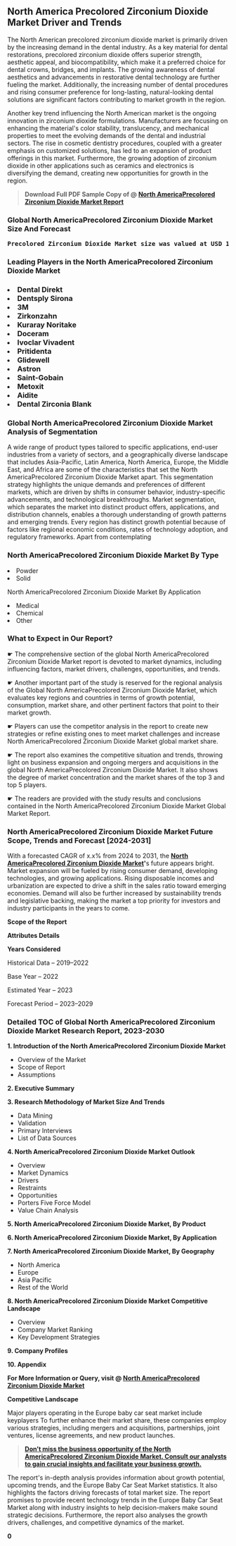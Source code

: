 <p><h2>North America Precolored Zirconium Dioxide Market Driver and Trends</h2><p>The North American precolored zirconium dioxide market is primarily driven by the increasing demand in the dental industry. As a key material for dental restorations, precolored zirconium dioxide offers superior strength, aesthetic appeal, and biocompatibility, which make it a preferred choice for dental crowns, bridges, and implants. The growing awareness of dental aesthetics and advancements in restorative dental technology are further fueling the market. Additionally, the increasing number of dental procedures and rising consumer preference for long-lasting, natural-looking dental solutions are significant factors contributing to market growth in the region.</p><p>Another key trend influencing the North American market is the ongoing innovation in zirconium dioxide formulations. Manufacturers are focusing on enhancing the material's color stability, translucency, and mechanical properties to meet the evolving demands of the dental and industrial sectors. The rise in cosmetic dentistry procedures, coupled with a greater emphasis on customized solutions, has led to an expansion of product offerings in this market. Furthermore, the growing adoption of zirconium dioxide in other applications such as ceramics and electronics is diversifying the demand, creating new opportunities for growth in the region.</p></p><blockquote id="" class=""><strong>Download Full PDF Sample Copy of @&nbsp;<a href="https://www.verifiedmarketreports.com/download-sample/?rid=346098&utm_source=GitHub-Jan&utm_medium=256" target="_blank">North AmericaPrecolored Zirconium Dioxide Market Report</a>&nbsp;&nbsp;</strong></blockquote><h3 id="" class=""><strong>Global&nbsp;North AmericaPrecolored Zirconium Dioxide Market Size And Forecast</strong></h3><pre class="reader-text-block__code-block"><strong>Precolored Zirconium Dioxide Market size was valued at USD 1.25 Billion in 2022 and is projected to reach USD 2.04 Billion by 2030, growing at a CAGR of 6.8% from 2024 to 2030.</strong></pre><h3 id="" class="">Leading Players in the&nbsp;North AmericaPrecolored Zirconium Dioxide Market</h3><h3 class=""></Li><Li>Dental Direkt</Li><Li> Dentsply Sirona</Li><Li> 3M</Li><Li> Zirkonzahn</Li><Li> Kuraray Noritake</Li><Li> Doceram</Li><Li> Ivoclar Vivadent</Li><Li> Pritidenta</Li><Li> Glidewell</Li><Li> Astron</Li><Li> Saint-Gobain</Li><Li> Metoxit</Li><Li> Aidite</Li><Li> Dental Zirconia Blank</h3><h3 id="" class="">Global&nbsp;North AmericaPrecolored Zirconium Dioxide Market Analysis of Segmentation</h3><p id="" class="">A wide range of product types tailored to specific applications, end-user industries from a variety of sectors, and a geographically diverse landscape that includes Asia-Pacific, Latin America, North America, Europe, the Middle East, and Africa are some of the characteristics that set the North AmericaPrecolored Zirconium Dioxide Market apart. This segmentation strategy highlights the unique demands and preferences of different markets, which are driven by shifts in consumer behavior, industry-specific advancements, and technological breakthroughs. Market segmentation, which separates the market into distinct product offers, applications, and distribution channels, enables a thorough understanding of growth patterns and emerging trends. Every region has distinct growth potential because of factors like regional economic conditions, rates of technology adoption, and regulatory frameworks. Apart from contemplating</p><h3 id="" class="">North AmericaPrecolored Zirconium Dioxide Market&nbsp;By Type</h3><p></Li><Li>Powder</Li><Li> Solid</p><div class="" data-test-id=""><p>North AmericaPrecolored Zirconium Dioxide Market&nbsp;By Application</p></div><p class=""></Li><Li>Medical</Li><Li> Chemical</Li><Li> Other</p><div class="" data-test-id=""><h3><span class="">What to Expect in Our Report?</span></h3></div><div class="" data-test-id=""><p><span class="">☛ The comprehensive section of the global North AmericaPrecolored Zirconium Dioxide Market report is devoted to market dynamics, including influencing factors, market drivers, challenges, opportunities, and trends.</span></p></div><div class="" data-test-id=""><p><span class="">☛ Another important part of the study is reserved for the regional analysis of the Global North AmericaPrecolored Zirconium Dioxide Market, which evaluates key regions and countries in terms of growth potential, consumption, market share, and other pertinent factors that point to their market growth.</span></p></div><div class="" data-test-id=""><p><span class="">☛ Players can use the competitor analysis in the report to create new strategies or refine existing ones to meet market challenges and increase North AmericaPrecolored Zirconium Dioxide Market global market share.</span></p></div><div class="" data-test-id=""><p><span class="">☛ The report also examines the competitive situation and trends, throwing light on business expansion and ongoing mergers and acquisitions in the global North AmericaPrecolored Zirconium Dioxide Market. It also shows the degree of market concentration and the market shares of the top 3 and top 5 players.</span></p></div><div class="" data-test-id=""><p><span class="">☛ The readers are provided with the study results and conclusions contained in the North AmericaPrecolored Zirconium Dioxide Market Global Market Report.</span></p></div><div class="" data-test-id=""><h3><span class="">North AmericaPrecolored Zirconium Dioxide Market Future Scope, Trends and Forecast [2024-2031]</span></h3></div><div class="" data-test-id=""><p><span class="">With a forecasted CAGR of x.x% from 2024 to 2031, the <strong><a href="https://www.verifiedmarketreports.com/download-sample/?rid=346098&utm_source=GitHub-Jan&utm_medium=256" target="_blank">North AmericaPrecolored Zirconium Dioxide Market</a>'</strong>s future appears bright. Market expansion will be fueled by rising consumer demand, developing technologies, and growing applications. Rising disposable incomes and urbanization are expected to drive a shift in the sales ratio toward emerging economies. Demand will also be further increased by sustainability trends and legislative backing, making the market a top priority for investors and industry participants in the years to come.</span></p><p id="ember66" class="ember-view reader-text-block__paragraph"><strong>Scope of the Report</strong></p><p id="ember67" class="ember-view reader-text-block__paragraph"><strong>Attributes Details</strong></p><p id="ember68" class="ember-view reader-text-block__paragraph"><strong>Years Considered</strong></p><p id="ember69" class="ember-view reader-text-block__paragraph">Historical Data &ndash; 2019&ndash;2022</p><p id="ember70" class="ember-view reader-text-block__paragraph">Base Year &ndash; 2022</p><p id="ember71" class="ember-view reader-text-block__paragraph">Estimated Year &ndash; 2023</p><p id="ember72" class="ember-view reader-text-block__paragraph">Forecast Period &ndash; 2023&ndash;2029</p></div><h3 id="" class="">Detailed TOC of Global North AmericaPrecolored Zirconium Dioxide Market Research Report, 2023-2030</h3><p id="" class=""><strong>1. Introduction of the North AmericaPrecolored Zirconium Dioxide Market</strong></p><ul><li>Overview of the Market</li><li>Scope of Report</li><li>Assumptions</li></ul><p id="" class=""><strong>2. Executive Summary</strong></p><p id="" class=""><strong>3. Research Methodology of Market Size And Trends</strong></p><ul><li>Data Mining</li><li>Validation</li><li>Primary Interviews</li><li>List of Data Sources</li></ul><p id="" class=""><strong>4. North AmericaPrecolored Zirconium Dioxide Market Outlook</strong></p><ul><li>Overview</li><li>Market Dynamics</li><li>Drivers</li><li>Restraints</li><li>Opportunities</li><li>Porters Five Force Model</li><li>Value Chain Analysis</li></ul><p id="" class=""><strong>5. North AmericaPrecolored Zirconium Dioxide Market, By Product</strong></p><p id="" class=""><strong>6. North AmericaPrecolored Zirconium Dioxide Market, By Application</strong></p><p id="" class=""><strong>7. North AmericaPrecolored Zirconium Dioxide Market, By Geography</strong></p><ul><li>North America</li><li>Europe</li><li>Asia Pacific</li><li>Rest of the World</li></ul><p id="" class=""><strong>8. North AmericaPrecolored Zirconium Dioxide Market Competitive Landscape</strong></p><ul><li>Overview</li><li>Company Market Ranking</li><li>Key Development Strategies</li></ul><p id="" class=""><strong>9. Company Profiles</strong></p><p id="" class=""><strong>10. Appendix</strong></p><p><strong>For More Information or Query, visit&nbsp;@ <a href="https://www.verifiedmarketreports.com/product/precolored-zirconium-dioxide-market/" target="_blank">North AmericaPrecolored Zirconium Dioxide Market</a></strong></p><p id="ember61" class="ember-view reader-text-block__paragraph"><strong>Competitive Landscape</strong></p><p id="ember62" class="ember-view reader-text-block__paragraph">Major players operating in the Europe baby car seat market include keyplayers To further enhance their market share, these companies employ various strategies, including mergers and acquisitions, partnerships, joint ventures, license agreements, and new product launches.</p><blockquote id="ember63" class="ember-view reader-text-block__blockquote"><strong><a href="https://www.verifiedmarketreports.com/download-sample/?rid=346098&utm_source=GitHub-Jan&utm_medium=256" target="_blank">Don&rsquo;t miss the business opportunity of the North AmericaPrecolored Zirconium Dioxide Market. Consult our analysts to gain crucial insights and facilitate your business growth.</a></strong></blockquote><p id="ember64" class="ember-view reader-text-block__paragraph">The report's in-depth analysis provides information about growth potential, upcoming trends, and the Europe Baby Car Seat Market statistics. It also highlights the factors driving forecasts of total market size. The report promises to provide recent technology trends in the Europe Baby Car Seat Market along with industry insights to help decision-makers make sound strategic decisions. Furthermore, the report also analyses the growth drivers, challenges, and competitive dynamics of the market.</p><p class="ember-view reader-text-block__paragraph"><strong>0</strong></p>
